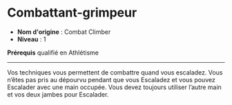 # Combattant-grimpeur

 * **Nom d'origine** : Combat Climber
 * **Niveau** : 1


<p><strong>Prérequis</strong> qualifié en Athlétisme</p>
<hr>
<p>Vos techniques vous permettent de combattre quand vous escaladez. Vous n’êtes pas pris au dépourvu pendant que vous Escaladez et vous pouvez Escalader avec une main occupée. Vous devez toujours utiliser l’autre main et vos deux jambes pour Escalader.</p>